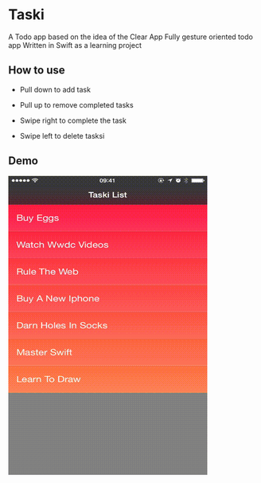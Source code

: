 # Taski
A Todo app based on the idea of the Clear App
Fully gesture oriented todo app
Written in Swift as a learning project

## How to use
 - Pull down to add task

 - Pull up to remove completed tasks

 - Swipe right to complete the task

 - Swipe left to delete tasksi

## Demo

![Taski App](https://github.com/truongtr/Taski/raw/master/app2.gif)
